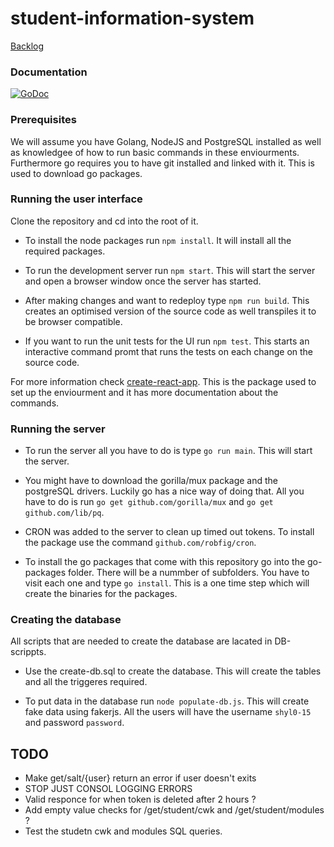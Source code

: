 # student-information-system

[Backlog](https://shonei.github.io/student-information-system/)

### Documentation
[![GoDoc](https://godoc.org/github.com/Shonei/student-information-system/go-packages/dbc?status.svg)](https://godoc.org/github.com/Shonei/student-information-system/go-packages/dbc)

### Prerequisites

We will assume you have Golang, NodeJS and PostgreSQL installed as well as knowledgee of how to run basic commands in these enviourments. Furthermore go requires you to have git installed and linked with it. This is used to download go packages.

### Running the user interface

Clone the repository and cd into the root of it.

- To install the node packages run `npm install`. It will install all the required packages. 

- To run the development server run `npm start`. This will start the server and open a browser window once the server has started.

- After making changes and want to redeploy type `npm run build`. This creates an optimised version of the source code as well transpiles it to be browser compatible.

- If you want to run the unit tests for the UI run `npm test`. This starts an interactive command promt that runs the tests on each change on the source code. 

For more information check [create-react-app](https://github.com/facebookincubator/create-react-app). This is the package used to set up the enviourment and it has more documentation about the commands. 

### Running the server

- To run the server all you have to do is type `go run main`. This will start the server.

- You might have to download the gorilla/mux package and the postgreSQL drivers. Luckily go has a nice way of doing that. All you have to do is run `go get github.com/gorilla/mux` and `go get github.com/lib/pq`.

- CRON was added to the server to clean up timed out tokens. To install the package use the command
 `github.com/robfig/cron`.

- To install the go packages that come with this repository go into the go-packages folder. There will be a nummber of subfolders. You have to visit each one and type `go install`. This is a one time step which will create the binaries for the packages.

### Creating the database

All scripts that are needed to create the database are lacated in DB-scrippts.

- Use the create-db.sql to create the database. This will create the tables and all the triggeres required.

- To put data in the database run `node populate-db.js`. This will create fake data using fakerjs. All the users will have the username `shyl0-15` and password `password`.


## TODO
- Make get/salt/{user} return an error if user doesn't exits
- STOP JUST CONSOL LOGGING ERRORS
- Valid responce for when token is deleted after 2 hours ?
- Add empty value checks for /get/student/cwk and /get/student/modules ?
- Test the studetn cwk and modules SQL queries.
